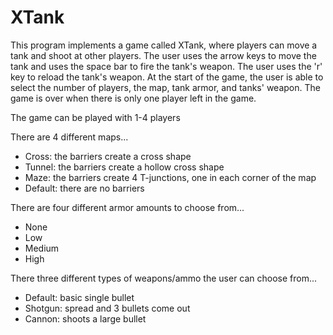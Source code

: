 # XTank

This program implements a game called XTank, where players can move a tank and shoot at other players. The user uses the arrow keys to move the tank and uses the space bar to fire the tank's weapon. The user uses the 'r' key to reload the tank's weapon. At the start of the game, the user is able to select the number of players, the map, tank armor, and tanks' weapon. The game is over when there is only one player left in the game. 

The game can be played with 1-4 players

There are 4 different maps...
- Cross: the barriers create a cross shape
- Tunnel: the barriers create a hollow cross shape
- Maze: the barriers create 4 T-junctions, one in each corner of the map 
- Default: there are no barriers 

There are four different armor amounts to choose from...
- None
- Low
- Medium
- High

There three different types of weapons/ammo the user can choose from...
- Default: basic single bullet 
- Shotgun: spread and 3 bullets come out 
- Cannon: shoots a large bullet




